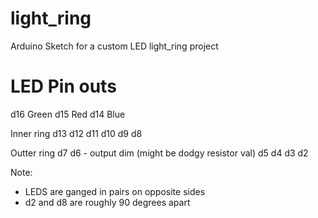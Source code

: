 light_ring
==========

Arduino Sketch for a custom LED light_ring project

LED Pin outs
============

d16 Green
d15 Red
d14 Blue

Inner ring
d13
d12
d11
d10
d9
d8

Outter ring
d7
d6 - output dim (might be dodgy resistor val)
d5
d4
d3
d2

Note:
* LEDS are ganged in pairs on opposite sides
* d2 and d8 are roughly 90 degrees apart

